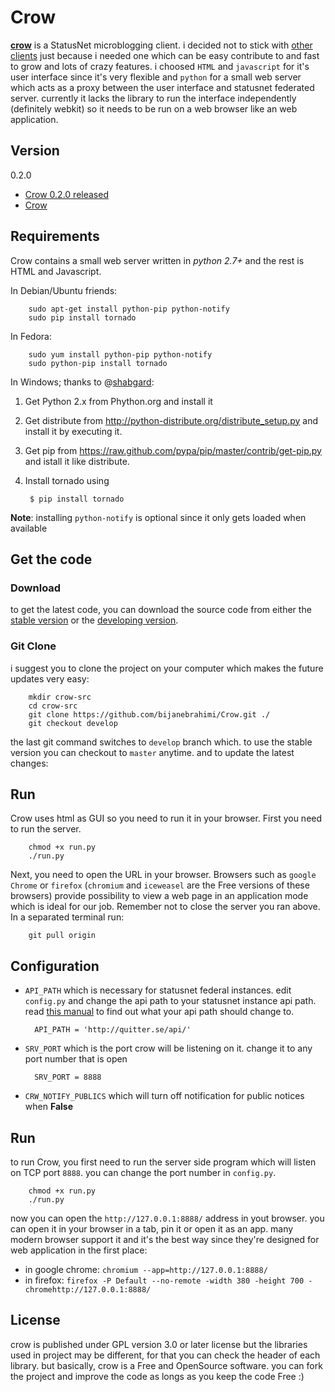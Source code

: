 Crow
====
[**crow**](https://github.com/bijanebrahimi/crow) is a StatusNet microblogging client. i decided not to stick with [other clients](http://federation.skilledtests.com/Statusnet_clients.html) just because i needed one which can be easy contribute to and fast to grow and lots of crazy features. i choosed `HTML` and `javascript` for it's user interface since it's very flexible and `python` for a small web server which acts as a proxy between the user interface and statusnet federated server. currently it lacks the library to run the interface independently (definitely webkit) so it needs to be run on a web browser like an web application.

Version
---------------
0.2.0 

* [Crow 0.2.0 released](http://routinesexcluded.tk/crow-02-released.html)
* [Crow](http://routinesexcluded.tk/crow.html)

Requirements
---------------
Crow contains a small web server written in *python 2.7+* and the rest is HTML and Javascript.

In Debian/Ubuntu friends:

        sudo apt-get install python-pip python-notify
        sudo pip install tornado

In Fedora:

        sudo yum install python-pip python-notify
        sudo python-pip install tornado

In Windows; thanks to @[shabgard](http://quitter.se/shabgard):

1. Get Python 2.x from Phython.org and install it
2. Get distribute from http://python-distribute.org/distribute_setup.py and install it by executing it.
3. Get pip from https://raw.github.com/pypa/pip/master/contrib/get-pip.py and istall it like distribute.
4. Install tornado using 

        $ pip install tornado

**Note**: installing `python-notify` is optional since it only gets loaded when available

Get the code
---------------

### Download

to get the latest code, you can download the source code from either the [stable version](https://github.com/bijanebrahimi/crow) or the [developing version](https://github.com/bijanebrahimi/crow/tree/develop).

### Git Clone

i suggest you to clone the project on your computer which makes the future updates very easy:

        mkdir crow-src
        cd crow-src
        git clone https://github.com/bijanebrahimi/Crow.git ./
        git checkout develop

the last git command switches to `develop` branch which. to use the stable version you can checkout to `master` anytime. and to update the latest changes:


Run
---------------

Crow uses html as GUI so you need to run it in your browser. 
First you need to run the server.

        chmod +x run.py
        ./run.py

Next, you need to open the URL in your browser. Browsers such as `google Chrome` or `firefox`
(`chromium` and `iceweasel` are the Free versions of these browsers) provide possibility to
view a web page in an application mode which is ideal for our job. Remember not to close
the server you ran above. In a separated terminal run:

        git pull origin

Configuration
---------------

* `API_PATH` which is necessary for statusnet federal instances.
edit `config.py` and change the api path to your statusnet instance api path.
read [this manual](http://status.net/wiki/API_discovery) to find out what your api path should change to.

        API_PATH = 'http://quitter.se/api/'

* `SRV_PORT` which is the port crow will be listening on it. change it to
any port number that is open

        SRV_PORT = 8888

* `CRW_NOTIFY_PUBLICS` which will turn off notification for public notices when **False**

Run
---------------

to run Crow, you first need to run the server side program which will listen on TCP port `8888`. you can change the port number in `config.py`.

        chmod +x run.py
        ./run.py

now you can open the `http://127.0.0.1:8888/` address in yout browser. you can open it in your browser in a tab, pin it or open it as an app. many modern browser support it and it's the best way since they're designed for web application in the first place:

* in google chrome: `chromium --app=http://127.0.0.1:8888/`
* in firefox: `firefox -P Default --no-remote -width 380 -height 700 -chromehttp://127.0.0.1:8888/`

License
---------------
crow is published under GPL version 3.0 or later license but the libraries
used in project may be different, for that you can check the header of each
library. but basically, crow is a Free and OpenSource software. you can fork
the project and improve the code as longs as you keep the code Free :)

